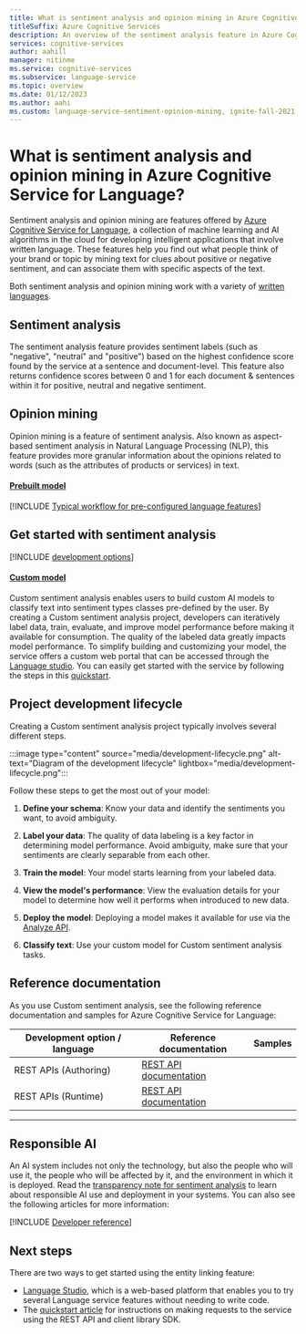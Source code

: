 ```yaml
---
title: What is sentiment analysis and opinion mining in Azure Cognitive Service for Language?
titleSuffix: Azure Cognitive Services
description: An overview of the sentiment analysis feature in Azure Cognitive Services, which helps you find out what people think of a topic by mining text for clues.
services: cognitive-services
author: aahill
manager: nitinme
ms.service: cognitive-services
ms.subservice: language-service
ms.topic: overview
ms.date: 01/12/2023
ms.author: aahi
ms.custom: language-service-sentiment-opinion-mining, ignite-fall-2021
---
```


# What is sentiment analysis and opinion mining in Azure Cognitive Service for Language?

Sentiment analysis and opinion mining are features offered by [Azure Cognitive Service for Language](../overview.md), a collection of machine learning and AI algorithms in the cloud for developing intelligent applications that involve written language. These features help you find out what people think of your brand or topic by mining text for clues about positive or negative sentiment, and can associate them with specific aspects of the text. 

Both sentiment analysis and opinion mining work with a variety of [written languages](./language-support.md).

## Sentiment analysis 

The sentiment analysis feature provides sentiment labels (such as "negative", "neutral" and "positive") based on the highest confidence score found by the service at a sentence and document-level. This feature also returns confidence scores between 0 and 1 for each document & sentences within it for positive, neutral and negative sentiment. 

## Opinion mining

Opinion mining is a feature of sentiment analysis. Also known as aspect-based sentiment analysis in Natural Language Processing (NLP), this feature provides more granular information about the opinions related to words (such as the attributes of products or services) in text.

#### [Prebuilt model](#tab/prebuilt)

[!INCLUDE [Typical workflow for pre-configured language features](../includes/overview-typical-workflow.md)]

## Get started with sentiment analysis

[!INCLUDE [development options](./includes/development-options.md)]

#### [Custom model](#tab/custom)

Custom sentiment analysis enables users to build custom AI models to classify text into sentiment types classes pre-defined by the user. By creating a Custom sentiment analysis project, developers can iteratively label data, train, evaluate, and improve model performance before making it available for consumption. The quality of the labeled data greatly impacts model performance. To simplify building and customizing your model, the service offers a custom web portal that can be accessed through the [Language studio](https://aka.ms/languageStudio). You can easily get started with the service by following the steps in this [quickstart](quickstart.md). 


## Project development lifecycle

Creating a Custom sentiment analysis project typically involves several different steps. 

:::image type="content" source="media/development-lifecycle.png" alt-text="Diagram of the development lifecycle" lightbox="media/development-lifecycle.png":::

Follow these steps to get the most out of your model:

1. **Define your schema**: Know your data and identify the sentiments you want, to avoid ambiguity.

2. **Label your data**: The quality of data labeling is a key factor in determining model performance. Avoid ambiguity, make sure that your sentiments are clearly separable from each other.

3. **Train the model**: Your model starts learning from your labeled data.

4. **View the model's performance**: View the evaluation details for your model to determine how well it performs when introduced to new data.

5. **Deploy the model**: Deploying a model makes it available for use via the [Analyze API](https://aka.ms/ct-runtime-swagger).

6. **Classify text**: Use your custom model for Custom sentiment analysis tasks.

## Reference documentation

As you use Custom sentiment analysis, see the following reference documentation and samples for Azure Cognitive Service for Language:

|Development option / language  |Reference documentation |Samples  |
|---------|---------|---------|
|REST APIs (Authoring)   | [REST API documentation](https://aka.ms/ct-authoring-swagger)        |         |
|REST APIs (Runtime)    | [REST API documentation](https://aka.ms/ct-runtime-swagger)        |         |

--- 


## Responsible AI 

An AI system includes not only the technology, but also the people who will use it, the people who will be affected by it, and the environment in which it is deployed. Read the [transparency note for sentiment analysis](/legal/cognitive-services/language-service/transparency-note-sentiment-analysis?context=/azure/cognitive-services/language-service/context/context) to learn about responsible AI use and deployment in your systems. You can also see the following articles for more information:

[!INCLUDE [Developer reference](../includes/reference-samples-text-analytics.md)] 

## Next steps

There are two ways to get started using the entity linking feature:
* [Language Studio](../language-studio.md), which is a web-based platform that enables you to try several Language service features without needing to write code.
* The [quickstart article](quickstart.md) for instructions on making requests to the service using the REST API and client library SDK.  
